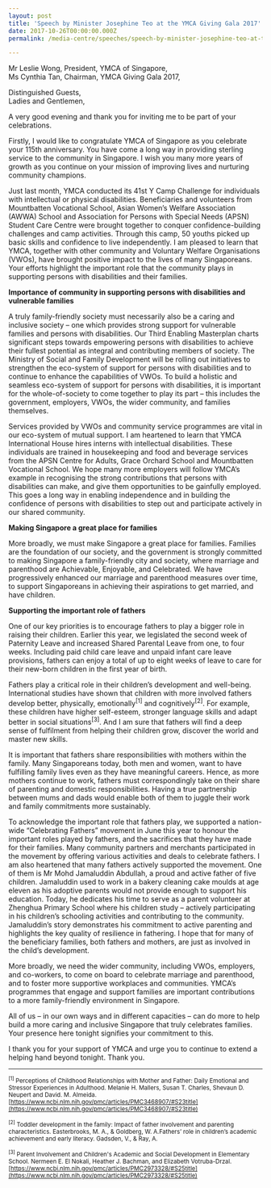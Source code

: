 ```yaml
---
layout: post
title: 'Speech by Minister Josephine Teo at the YMCA Giving Gala 2017'
date: 2017-10-26T00:00:00.000Z
permalink: /media-centre/speeches/speech-by-minister-josephine-teo-at-the-ymca-giving-gala-2017

---
```



Mr Leslie Wong, President, YMCA of Singapore,  
Ms Cynthia Tan, Chairman, YMCA Giving Gala 2017,  

Distinguished Guests,  
Ladies and Gentlemen,  

A very good evening and thank you for inviting me to be part of your celebrations.

Firstly, I would like to congratulate YMCA of Singapore as you celebrate your 115th anniversary. You have come a long way in providing sterling service to the community in Singapore. I wish you many more years of growth as you continue on your mission of improving lives and nurturing community champions.

Just last month, YMCA conducted its 41st Y Camp Challenge for individuals with intellectual or physical disabilities.  Beneficiaries and volunteers from Mountbatten Vocational School, Asian Women’s Welfare Association (AWWA) School and Association for Persons with Special Needs (APSN) Student Care Centre were brought together to conquer confidence-building challenges and camp activities.  Through this camp, 50 youths picked up basic skills and confidence to live independently.  I am pleased to learn that YMCA, together with other community and Voluntary Welfare Organisations (VWOs), have brought positive impact to the lives of many Singaporeans.  Your efforts highlight the important role that the community plays in supporting persons with disabilities and their families.

**Importance of community in supporting persons with disabilities and vulnerable families**

A truly family-friendly society must necessarily also be a caring and inclusive society – one which provides strong support for vulnerable families and persons with disabilities.  Our Third Enabling Masterplan charts significant steps towards empowering persons with disabilities to achieve their fullest potential as integral and contributing members of society. The Ministry of Social and Family Development will be rolling out initiatives to strengthen the eco-system of support for persons with disabilities and to continue to enhance the capabilities of VWOs. To build a holistic and seamless eco-system of support for persons with disabilities, it is important for the whole-of-society to come together to play its part – this includes the government, employers, VWOs, the wider community, and families themselves. 

Services provided by VWOs and community service programmes are vital in our eco-system of mutual support. I am heartened to learn that YMCA International House hires interns with intellectual disabilities.  These individuals are trained in housekeeping and food and beverage services from the APSN Centre for Adults, Grace Orchard School and Mountbatten Vocational School. We hope many more employers will follow YMCA’s example in recognising the strong contributions that persons with disabilities can make, and give them opportunities to be gainfully employed. This goes a long way in enabling independence and in building the confidence of persons with disabilities to step out and participate actively in our shared community. 

**Making Singapore a great place for families**

More broadly, we must make Singapore a great place for families. Families are the foundation of our society, and the government is strongly committed to making Singapore a family-friendly city and society, where marriage and parenthood are Achievable, Enjoyable, and Celebrated. We have progressively enhanced our marriage and parenthood measures over time, to support Singaporeans in achieving their aspirations to get married, and have children.

**Supporting the important role of fathers**

One of our key priorities is to encourage fathers to play a bigger role in raising their children. Earlier this year, we legislated the second week of Paternity Leave and increased Shared Parental Leave from one, to four weeks. Including paid child care leave and unpaid infant care leave provisions, fathers can enjoy a total of up to eight weeks of leave to care for their new-born children in the first year of birth.

Fathers play a critical role in their children’s development and well-being. International studies have shown that children with more involved fathers develop better, physically, emotionally<sup>[1]</sup> and cognitively<sup>[2]</sup>. For example, these children have higher self-esteem, stronger language skills and adapt better in social situations<sup>[3]</sup>. And I am sure that fathers will find a deep sense of fulfilment from helping their children grow, discover the world and master new skills. 

It is important that fathers share responsibilities with mothers within the family. Many Singaporeans today, both men and women, want to have fulfilling family lives even as they have meaningful careers. Hence, as more mothers continue to work, fathers must correspondingly take on their share of parenting and domestic responsibilities. Having a true partnership between mums and dads would enable both of them to juggle their work and family commitments more sustainably.

To acknowledge the important role that fathers play, we supported a nation-wide “Celebrating Fathers” movement in June this year to honour the important roles played by fathers, and the sacrifices that they have made for their families. Many community partners and merchants participated in the movement by offering various activities and deals to celebrate fathers. I am also heartened that many fathers actively supported the movement. One of them is Mr Mohd Jamaluddin Abdullah, a proud and active father of five children. Jamaluddin used to work in a bakery cleaning cake moulds at age eleven as his adoptive parents would not provide enough to support his education. Today, he dedicates his time to serve as a parent volunteer at Zhenghua Primary School where his children study – actively participating in his children’s schooling activities and contributing to the community. Jamaluddin’s story demonstrates his commitment to active parenting and highlights the key quality of resilience in fathering. I hope that for many of the beneficiary families, both fathers and mothers, are just as involved in the child’s development.

More broadly, we need the wider community, including VWOs, employers, and co-workers, to come on board to celebrate marriage and parenthood, and to foster more supportive workplaces and communities. YMCA’s programmes that engage and support families are important contributions to a more family-friendly environment in Singapore.

All of us – in our own ways and in different capacities – can do more to help build a more caring and inclusive Singapore that truly celebrates families. Your presence here tonight signifies your commitment to this.

I thank you for your support of YMCA and urge you to continue to extend a helping hand beyond tonight.  Thank you.

---

<sub><sup>[1]</sup> Perceptions of Childhood Relationships with Mother and Father: Daily Emotional and Stressor Experiences in Adulthood. Melanie H. Mallers, Susan T. Charles, Shevaun D. Neupert and David. M. Almeida. [https://www.ncbi.nlm.nih.gov/pmc/articles/PMC3468907/#S23title](https://www.ncbi.nlm.nih.gov/pmc/articles/PMC3468907/#S23title)</sub>

<sub><sup>[2]</sup> Toddler development in the family: Impact of father involvement and parenting characteristics. Easterbrooks, M. A., & Goldberg, W. A.Fathers’ role in children’s academic achievement and early literacy. Gadsden, V., & Ray, A. </sub>

<sub><sup>[3]</sup> Parent Involvement and Children's Academic and Social Development in Elementary School. Nermeen E. El Nokali, Heather J. Bachman, and Elizabeth Votruba-Drzal. [https://www.ncbi.nlm.nih.gov/pmc/articles/PMC2973328/#S25title](https://www.ncbi.nlm.nih.gov/pmc/articles/PMC2973328/#S25title) </sub>

